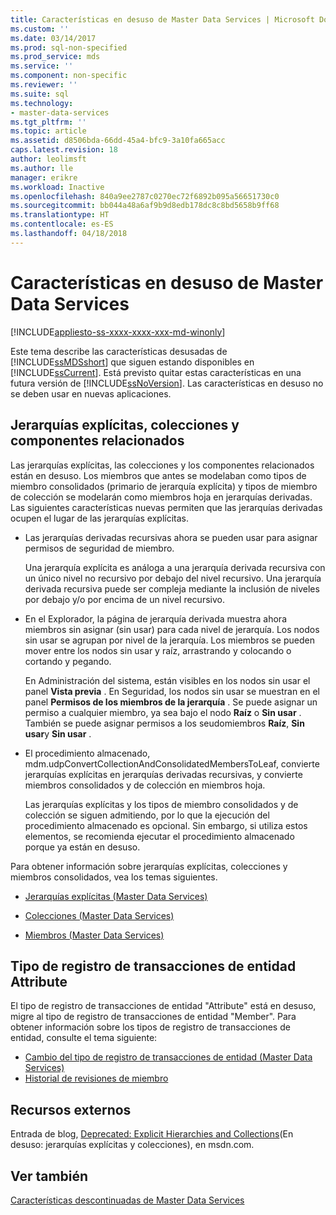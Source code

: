 ```yaml
---
title: Características en desuso de Master Data Services | Microsoft Docs
ms.custom: ''
ms.date: 03/14/2017
ms.prod: sql-non-specified
ms.prod_service: mds
ms.service: ''
ms.component: non-specific
ms.reviewer: ''
ms.suite: sql
ms.technology:
- master-data-services
ms.tgt_pltfrm: ''
ms.topic: article
ms.assetid: d8506bda-66dd-45a4-bfc9-3a10fa665acc
caps.latest.revision: 18
author: leolimsft
ms.author: lle
manager: erikre
ms.workload: Inactive
ms.openlocfilehash: 840a9ee2787c0270ec72f6892b095a56651730c0
ms.sourcegitcommit: bb044a48a6af9b9d8edb178dc8c8bd5658b9ff68
ms.translationtype: HT
ms.contentlocale: es-ES
ms.lasthandoff: 04/18/2018
---
```

# <a name="deprecated-master-data-services-features"></a>Características en desuso de Master Data Services

[!INCLUDE[appliesto-ss-xxxx-xxxx-xxx-md-winonly](../includes/appliesto-ss-xxxx-xxxx-xxx-md-winonly.md)]

  Este tema describe las características desusadas de [!INCLUDE[ssMDSshort](../includes/ssmdsshort-md.md)] que siguen estando disponibles en [!INCLUDE[ssCurrent](../includes/sscurrent-md.md)]. Está previsto quitar estas características en una futura versión de [!INCLUDE[ssNoVersion](../includes/ssnoversion-md.md)]. Las características en desuso no se deben usar en nuevas aplicaciones.  
  
## <a name="explicit-hierarchies-collections-and-related-components"></a>Jerarquías explícitas, colecciones y componentes relacionados  
 Las jerarquías explícitas, las colecciones y los componentes relacionados están en desuso. Los miembros que antes se modelaban como tipos de miembro consolidados (primario de jerarquía explícita) y tipos de miembro de colección se modelarán como miembros hoja en jerarquías derivadas. Las siguientes características nuevas permiten que las jerarquías derivadas ocupen el lugar de las jerarquías explícitas.  
  
-   Las jerarquías derivadas recursivas ahora se pueden usar para asignar permisos de seguridad de miembro.  
  
     Una jerarquía explícita es análoga a una jerarquía derivada recursiva con un único nivel no recursivo por debajo del nivel recursivo. Una jerarquía derivada recursiva puede ser compleja mediante la inclusión de niveles por debajo y/o por encima de un nivel recursivo.  
  
-   En el Explorador, la página de jerarquía derivada muestra ahora miembros sin asignar (sin usar) para cada nivel de jerarquía. Los nodos sin usar se agrupan por nivel de la jerarquía. Los miembros se pueden mover entre los nodos sin usar y raíz, arrastrando y colocando o cortando y pegando.  
  
     En Administración del sistema, están visibles en los nodos sin usar el panel **Vista previa** . En Seguridad, los nodos sin usar se muestran en el panel **Permisos de los miembros de la jerarquía** . Se puede asignar un permiso a cualquier miembro, ya sea bajo el nodo **Raíz** o **Sin usar** . También se puede asignar permisos a los seudomiembros **Raíz**, **Sin usar**y **Sin usar** .  
  
-   El procedimiento almacenado, mdm.udpConvertCollectionAndConsolidatedMembersToLeaf, convierte jerarquías explícitas en jerarquías derivadas recursivas, y convierte miembros consolidados y de colección en miembros hoja.  
  
     Las jerarquías explícitas y los tipos de miembro consolidados y de colección se siguen admitiendo, por lo que la ejecución del procedimiento almacenado es opcional. Sin embargo, si utiliza estos elementos, se recomienda ejecutar el procedimiento almacenado porque ya están en desuso.  
  
 Para obtener información sobre jerarquías explícitas, colecciones y miembros consolidados, vea los temas siguientes.  
  
-   [Jerarquías explícitas &#40;Master Data Services&#41;](../master-data-services/explicit-hierarchies-master-data-services.md)  
  
-   [Colecciones &#40;Master Data Services&#41;](../master-data-services/collections-master-data-services.md)  
  
-   [Miembros &#40;Master Data Services&#41;](../master-data-services/members-master-data-services.md)  
  
## <a name="attribute-entity-transaction-log-type"></a>Tipo de registro de transacciones de entidad Attribute  
El tipo de registro de transacciones de entidad "Attribute" está en desuso, migre al tipo de registro de transacciones de entidad "Member". Para obtener información sobre los tipos de registro de transacciones de entidad, consulte el tema siguiente:
* [Cambio del tipo de registro de transacciones de entidad (Master Data Services)](../master-data-services/change-the-entity-transaction-log-type-master-data-services.md)
* [Historial de revisiones de miembro](../master-data-services/member-revision-history-master-data-services.md)
  
## <a name="external-resources"></a>Recursos externos  
 Entrada de blog, [Deprecated: Explicit Hierarchies and Collections](http://go.microsoft.com/fwlink/p/?LinkId=615373)(En desuso: jerarquías explícitas y colecciones), en msdn.com.  
  
## <a name="see-also"></a>Ver también  
 [Características descontinuadas de Master Data Services](../master-data-services/discontinued-master-data-services-features.md)  
  
  

